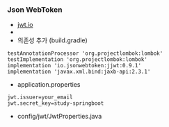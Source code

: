 ### Json WebToken
- [jwt.io](https://jwt.io/)
- 
- 의존성 추가 (build.gradle)
```
testAnnotationProcessor 'org.projectlombok:lombok'
testImplementation 'org.projectlombok:lombok'
implementation 'io.jsonwebtoken:jjwt:0.9.1'
implementation 'javax.xml.bind:jaxb-api:2.3.1'
```

- application.properties
```
jwt.issuer=your_email
jwt.secret_key=study-springboot
```

- config/jwt/JwtProperties.java
  
